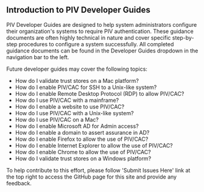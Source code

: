 ## Introduction to PIV Developer Guides

PIV Developer Guides are designed to help system administrators configure their organization's systems to require PIV authentication. These guidance documents are often highly technical in nature and cover specific step-by-step procedures to configure a system successfully. All completed guidance documents can be found in the Developer Guides dropdown in the navigation bar to the left. 

Future developer guides may cover the following topics:

  * How do I validate trust stores on a Mac platform?
* How do I enable PIV/CAC for SSH to a Unix-like system?
* How do I enable Remote Desktop Protocol (RDP) to allow PIV/CAC?
* How do I use PIV/CAC with a  mainframe?
* How do I enable a website to use PIV/CAC?
* How do I use PIV/CAC with a Unix-like system?
* How do I use PIV/CAC on a Mac?
* How do I enable Microsoft AD for Admin access?
* How do I enable a domain to assert assurance in AD?
* How do I enable Firefox to allow the use of PIV/CAC?
* How do I enable Internet Explorer to allow the use of PIV/CAC?
* How do I enable Chrome to allow the use of PIV/CAC?
* How do I validate trust stores on a Windows platform?

To help contribute to this effort, please follow 'Submit Issues Here' link at the top right to access the GitHub page for this site and provide any feedback.